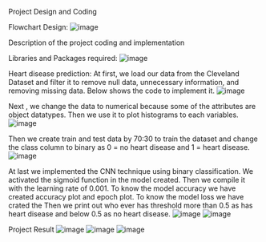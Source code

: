 Project Design and Coding


Flowchart Design:
![image](https://user-images.githubusercontent.com/120276263/211789326-a99be969-2419-4807-9a44-d0f21af87265.png)

 
Description of the project coding and implementation

Libraries and Packages required:
![image](https://user-images.githubusercontent.com/120276263/211789377-7200cc81-6096-4374-9c52-faddc08e81c0.png)

 
Heart disease prediction:
At first, we load our data from the Cleveland Dataset and filter it to remove null data, unnecessary information, and removing missing data. Below shows the code to implement it.
![image](https://user-images.githubusercontent.com/120276263/211789428-278c77bd-1dcc-4474-b610-2c4232cc6f69.png)

 
Next , we change the data to numerical because some of the attributes are object datatypes. Then we use it to plot histograms to each variables. 
![image](https://user-images.githubusercontent.com/120276263/211789475-25a4f8fa-51e4-4cd5-a8dd-aedd3bbcaaad.png)

 
Then we create train and test data by 70:30 to train the dataset and change the class column to binary as 0 = no heart disease and 1 = heart disease.
![image](https://user-images.githubusercontent.com/120276263/211789512-81e18efc-32a6-44a6-b4af-ff8cf7202b33.png)

 
At last we implemented the CNN technique using binary classification. We activated the sigmoid function in the model created. Then we compile it with the learning rate of 0.001. To know the model accuracy we have created accuracy plot and epoch plot. To know the model loss we have crated the  Then we print out who ever has threshold more than 0.5 as has heart disease and below 0.5 as no heart disease. 
 ![image](https://user-images.githubusercontent.com/120276263/211789563-b2a13d33-bdde-44a6-9ff0-41123ff07f98.png)
![image](https://user-images.githubusercontent.com/120276263/211789589-c2f162d4-7701-45a0-951c-1c6a4f214bcf.png)


 



Project Result
 ![image](https://user-images.githubusercontent.com/120276263/211789658-10eacd7d-3079-4fce-9f4b-5f4c7e70840a.png)
![image](https://user-images.githubusercontent.com/120276263/211789693-1083b666-2bdf-4e0a-ac62-fe6c36e902a0.png)
![image](https://user-images.githubusercontent.com/120276263/211789720-3080ae5f-5899-49f7-9af5-036dc26ac66e.png)

 
 

